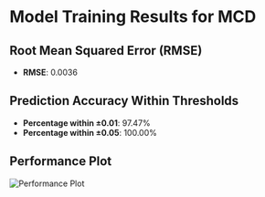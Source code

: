 # Model Training Results for MCD

## Root Mean Squared Error (RMSE)
- **RMSE**: 0.0036

## Prediction Accuracy Within Thresholds
- **Percentage within ±0.01**: 97.47%
- **Percentage within ±0.05**: 100.00%

## Performance Plot
![Performance Plot](../imgs/MCD.png)
